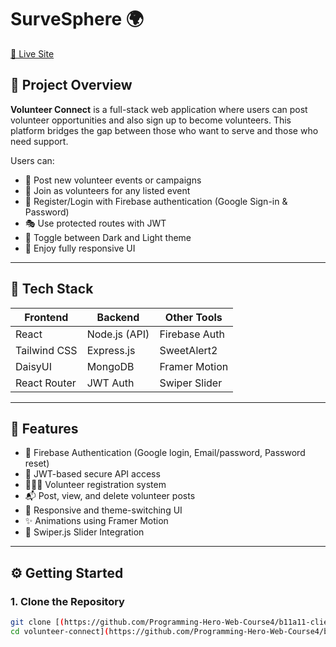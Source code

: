 # SurveSphere 🌍

[🔗 Live Site]([https://your-live-link.com](https://servesphere-a93b8.web.app/)])

## 📝 Project Overview

**Volunteer Connect** is a full-stack web application where users can post volunteer opportunities and also sign up to become volunteers. This platform bridges the gap between those who want to serve and those who need support.

Users can:
- 📢 Post new volunteer events or campaigns
- 🤝 Join as volunteers for any listed event
- 🔐 Register/Login with Firebase authentication (Google Sign-in & Password)
- 🎭 Use protected routes with JWT
- 🌙 Toggle between Dark and Light theme
- 📱 Enjoy fully responsive UI

---

## 🚀 Tech Stack

| Frontend       | Backend        | Other Tools         |
|----------------|----------------|---------------------|
| React          | Node.js (API)  | Firebase Auth       |
| Tailwind CSS   | Express.js     | SweetAlert2         |
| DaisyUI        | MongoDB        | Framer Motion       |
| React Router   | JWT Auth       | Swiper Slider       |

---

## 📸 Features

- 🔐 Firebase Authentication (Google login, Email/password, Password reset)
- 🧾 JWT-based secure API access
- 🧑‍🤝‍🧑 Volunteer registration system
- 📬 Post, view, and delete volunteer posts
- 🎨 Responsive and theme-switching UI
- ✨ Animations using Framer Motion
- 🔄 Swiper.js Slider Integration

---

## ⚙️ Getting Started

### 1. Clone the Repository

```bash
git clone [(https://github.com/Programming-Hero-Web-Course4/b11a11-client-side-reflexsafwan)]
cd volunteer-connect](https://github.com/Programming-Hero-Web-Course4/b11a11-client-side-reflexsafwan)
